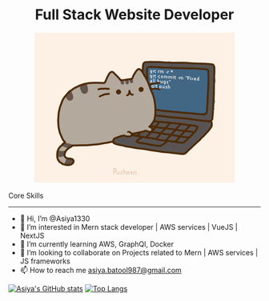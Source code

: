 <p align="center">
  <h1 align="center"> Full Stack Website Developer</h1>
</p>

<p align="center">
  <img src="./coding Gif.gif" width="WIDTH">
</p>

  <p> Core Skills</p>
<hr>

- 👋 Hi, I’m @Asiya1330
- 👀 I’m interested in Mern stack developer | AWS services | VueJS | NextJS 
- 🌱 I’m currently learning AWS, GraphQl, Docker
- 💞️ I’m looking to collaborate on Projects related to Mern | AWS services | JS frameworks 
- 📫 How to reach me asiya.batool987@gmail.com 

[![Asiya's GitHub stats](https://github-readme-stats-git-masterrstaa-rickstaa.vercel.app/api?username=Asiya1330&show_icons=true&theme=radical)](https://github.com/Asiya1330/Asiya1330)
[![Top Langs](https://github-readme-stats-git-masterrstaa-rickstaa.vercel.app/api/top-langs/?username=Asiya1330&layout=compact&theme=radical)](https://github.com/Asiya1330/Asiya1330)

<!---
Asiya1330/Asiya1330 is a ✨ special ✨ repository because its `README.md` (this file) appears on your GitHub profile.
You can click the Preview link to take a look at your changes.
--->
